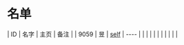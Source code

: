 
# 名单

|  ID    |  名字    |  主页    | 备注     |
| 9059   |   昱     | [self](9059.md) | ---- |
|      |      |      |      |
|      |      |      |      |

